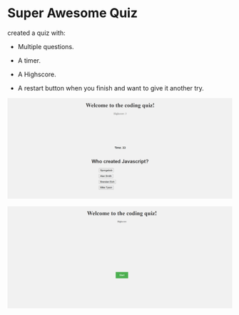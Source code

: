 # Super Awesome Quiz

created a quiz with:

- Multiple questions.

- A timer.

- A Highscore.

- A restart button when you finish and want to give it another try.

![Alt text](Assets/Screenshot%202023-07-06%20163723.png)

![Alt text](Assets/Screenshot%202023-07-06%20164101.png)
